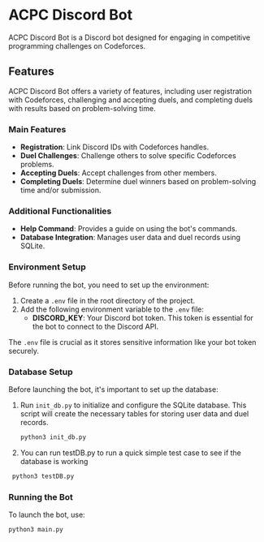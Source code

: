 # ACPC Discord Bot

ACPC Discord Bot is a Discord bot designed for engaging in competitive programming challenges on Codeforces.

## Features

ACPC Discord Bot offers a variety of features, including user registration with Codeforces, challenging and accepting duels, and completing duels with results based on problem-solving time.

### Main Features

- **Registration**: Link Discord IDs with Codeforces handles.
- **Duel Challenges**: Challenge others to solve specific Codeforces problems.
- **Accepting Duels**: Accept challenges from other members.
- **Completing Duels**: Determine duel winners based on problem-solving time and/or submission.

### Additional Functionalities

- **Help Command**: Provides a guide on using the bot's commands.
- **Database Integration**: Manages user data and duel records using SQLite.

### Environment Setup

Before running the bot, you need to set up the environment:

1. Create a `.env` file in the root directory of the project.
2. Add the following environment variable to the `.env` file:
   - **DISCORD_KEY**: Your Discord bot token. This token is essential for the bot to connect to the Discord API.

The `.env` file is crucial as it stores sensitive information like your bot token securely.


### Database Setup

Before launching the bot, it's important to set up the database:

1. Run `init_db.py` to initialize and configure the SQLite database. This script will create the necessary tables for storing user data and duel records.
   
   ```bash
   python3 init_db.py

2. You can run testDB.py to run a quick simple test case to see if the database is working

  ```bash
   python3 testDB.py
```
### Running the Bot

To launch the bot, use:

```bash
python3 main.py
```


   


